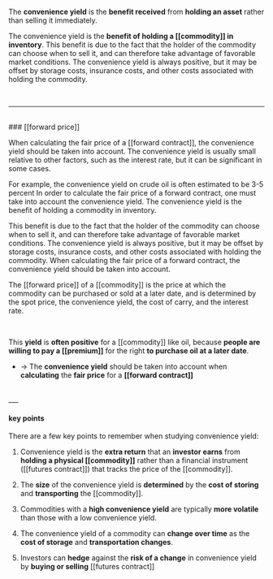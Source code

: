 The **convenience yield** is the **benefit received** from **holding an asset** rather than selling it immediately. 


The convenience yield is the **benefit of holding a [[commodity]] in inventory**.
This benefit is due to the fact that the holder of the commodity can choose when to sell it, and can therefore take advantage of favorable market conditions. The convenience yield is always positive, but it may be offset by storage costs, insurance costs, and other costs associated with holding the commodity.

<br>

___

<br>
### [[forward price]]

When calculating the fair price of a [[forward contract]], the convenience yield should be taken into account. The convenience yield is usually small relative to other factors, such as the interest rate, but it can be significant in some cases.

For example, the convenience yield on crude oil is often estimated to be 3-5 percent In order to calculate the fair price of a forward contract, one must take into account the convenience yield. The convenience yield is the benefit of holding a commodity in inventory.

This benefit is due to the fact that the holder of the commodity can choose when to sell it, and can therefore take advantage of favorable market conditions. The convenience yield is always positive, but it may be offset by storage costs, insurance costs, and other costs associated with holding the commodity. When calculating the fair price of a forward contract, the convenience yield should be taken into account.

The [[forward price]] of a [[commodity]] is the price at which the commodity can be purchased or sold at a later date, and is determined by the spot price, the convenience yield, the cost of carry, and the interest rate.

<br>

This **yield** is **often positive** for a [[commodity]] like oil, because **people are willing to pay a [[premium]]** for the right **to purchase oil at a later date**.

* -> The **convenience yield** should be taken into account when **calculating** the **fair price** for a **[[forward contract]]**

<br>
___

<br>

####  key points
There are a few key points to remember when studying convenience yield:

1. Convenience yield is the **extra return** that an **investor earns** from **holding a physical [[commodity]]** rather than a financial instrument ([[futures contract]]) that tracks the price of the [[commodity]].

2. The **size** of the convenience yield is **determined** by the **cost of storing** and **transporting** the [[commodity]].

3. Commodities with a **high convenience yield** are typically **more volatile** than those with a low convenience yield.

4. The convenience yield of a commodity can **change over time** as the **cost of storage** and **transportation changes**.

5. Investors can **hedge** against the **risk of a change** in convenience yield by **buying or selling** [[futures contract]]

